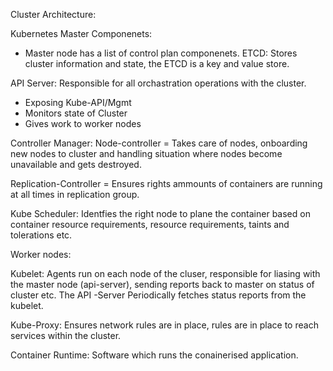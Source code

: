 Cluster Architecture:

Kubernetes Master Componenets:

- Master node has a list of control plan componenets. 
ETCD: Stores cluster information and state, the ETCD is a key and value store. 

API Server: Responsible for all orchastration operations with the cluster. 
- Exposing Kube-API/Mgmt
- Monitors state of Cluster
- Gives work to worker nodes

Controller Manager:
Node-controller = Takes care of nodes, onboarding new nodes to cluster and handling situation where nodes become unavailable and gets destroyed. 

Replication-Controller = Ensures rights ammounts of containers are running at all times in replication group. 

Kube Scheduler: Identfies the right node to plane the container based on container resource requirements, resource requirements, taints and tolerations etc. 


Worker nodes:

Kubelet: Agents run on each node of the cluser, responsible for liasing with the master node (api-server), sending reports back to master on status of cluster etc. The API -Server Periodically fetches status reports from the kubelet.

Kube-Proxy: Ensures network rules are in place, rules are in place to reach services within the cluster. 

Container Runtime: Software which runs the conainerised application. 
